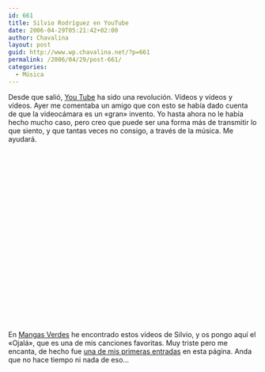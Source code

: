 ```yaml
---
id: 661
title: Silvio Rodríguez en YouTube
date: 2006-04-29T05:21:42+02:00
author: Chavalina
layout: post
guid: http://www.wp.chavalina.net/?p=661
permalink: /2006/04/29/post-661/
categories:
  - Música
---
```

Desde que sali&oacute;, [You Tube](http://www.youtube.com) ha sido una revoluci&oacute;n. V&iacute;deos y v&iacute;deos y v&iacute;deos. Ayer me comentaba un amigo que con esto se hab&iacute;a dado cuenta de que la videocámara es un «gran» invento. Yo hasta ahora no le hab&iacute;a hecho mucho caso, pero creo que puede ser una forma más de transmitir lo que siento, y que tantas veces no consigo, a través de la m&uacute;sica. Me ayudará.  

<object width="425" height="350"><param name="movie" value="http://www.youtube.com/v/u80ocuvZxmY"><embed src="http://www.youtube.com/v/u80ocuvZxmY" type="application/x-shockwave-flash" width="425" height="350"></object>

En <a href="http://mangasverdes.es/2006/04/29/silvio-rodriguez-en-youtube/" target="_blank">Mangas Verdes</a> he encontrado estos v&iacute;deos de Silvio, y os pongo aqu&iacute; el «Ojalá», que es una de mis canciones favoritas. Muy triste pero me encanta, de hecho fue <a href="http://chavalina.net/comentar.php?idpost=35" target="_blank">una de mis primeras entradas</a> en esta página. Anda que no hace tiempo ni nada de eso…